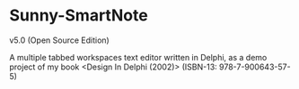 Sunny-SmartNote
=========================================
v5.0 (Open Source Edition)

A multiple tabbed workspaces text editor written in Delphi, as a demo project of my book <Design In Delphi (2002)> (ISBN-13: 978-7-900643-57-5)
